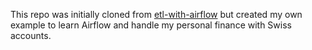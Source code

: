 This repo was initially cloned from [etl-with-airflow](https://gtoonstra.github.io/etl-with-airflow/) but created my own example to learn Airflow and handle my personal finance with Swiss accounts.